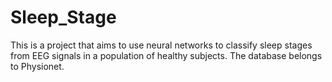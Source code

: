 # Sleep_Stage
This is a project that aims to use neural networks to classify sleep stages from EEG signals in a population of healthy subjects. The database belongs to Physionet.
